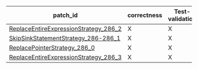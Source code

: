  | patch_id |correctness |Test-validation |NPEX-validation |
 |--- | --- | --- | --- | 
 | [ReplaceEntireExpressionStrategy_286_2](./patches/ReplaceEntireExpressionStrategy_286_2/patch.java#295) | X | X | O | 
 | [SkipSinkStatementStrategy_286-286_1](./patches/SkipSinkStatementStrategy_286-286_1/patch.java#295) | X | X | X | 
 | [ReplacePointerStrategy_286_0](./patches/ReplacePointerStrategy_286_0/patch.java#295) | X | X | X | 
 | [ReplaceEntireExpressionStrategy_286_3](./patches/ReplaceEntireExpressionStrategy_286_3/patch.java#295) | X | X | O | 
